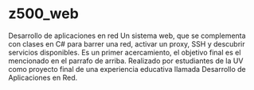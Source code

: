 # z500_web
Desarrollo de aplicaciones en red
Un sistema web, que se complementa con clases en C# para barrer una red,
activar un proxy, SSH y descubrir servicios disponibles.
Es un primer acercamiento, el objetivo final es el mencionado en el parrafo de arriba.
Realizado por estudiantes de la UV como proyecto final de una experiencia educativa llamada 
Desarrollo de Aplicaciones en Red.

